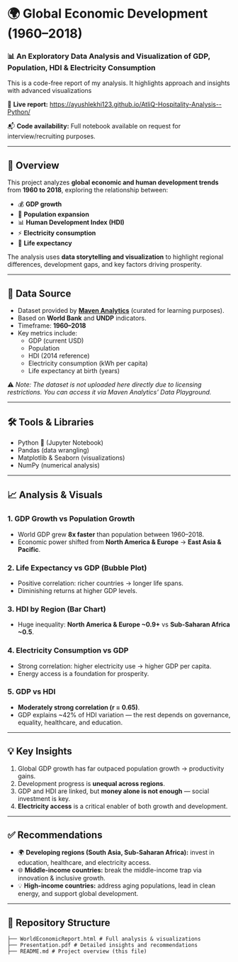 # 🌍 Global Economic Development (1960–2018)  

### 📊 An Exploratory Data Analysis and Visualization of GDP, Population, HDI & Electricity Consumption  

This is a code-free report of my analysis. It highlights approach and insights with advanced visualizations

🔗 **Live report:** https://ayushlekhi123.github.io/AtliQ-Hospitality-Analysis--Python/

📬 **Code availability:** Full notebook available on request for interview/recruiting purposes.

---

## 🔎 Overview  
This project analyzes **global economic and human development trends** from **1960 to 2018**, exploring the relationship between:  
- 💰 **GDP growth**  
- 👥 **Population expansion**  
- 📊 **Human Development Index (HDI)**  
- ⚡ **Electricity consumption**  
- 🏥 **Life expectancy**  

The analysis uses **data storytelling and visualization** to highlight regional differences, development gaps, and key factors driving prosperity.  

---

## 📂 Data Source  
- Dataset provided by **[Maven Analytics](https://www.mavenanalytics.io/data-playground)** (curated for learning purposes).  
- Based on **World Bank** and **UNDP** indicators.  
- Timeframe: **1960–2018**  
- Key metrics include:  
  - GDP (current USD)  
  - Population  
  - HDI (2014 reference)  
  - Electricity consumption (kWh per capita)  
  - Life expectancy at birth (years)  

⚠️ *Note: The dataset is not uploaded here directly due to licensing restrictions. You can access it via Maven Analytics’ Data Playground.*  

---

## 🛠️ Tools & Libraries  
- Python 🐍 (Jupyter Notebook)  
- Pandas (data wrangling)  
- Matplotlib & Seaborn (visualizations)  
- NumPy (numerical analysis)  

---

## 📈 Analysis & Visuals  

### 1. GDP Growth vs Population Growth  
- World GDP grew **8x faster** than population between 1960–2018.  
- Economic power shifted from **North America & Europe** → **East Asia & Pacific**.  

### 2. Life Expectancy vs GDP (Bubble Plot)  
- Positive correlation: richer countries → longer life spans.  
- Diminishing returns at higher GDP levels.  

### 3. HDI by Region (Bar Chart)  
- Huge inequality: **North America & Europe ~0.9+** vs **Sub-Saharan Africa ~0.5**.  

### 4. Electricity Consumption vs GDP  
- Strong correlation: higher electricity use → higher GDP per capita.  
- Energy access is a foundation for prosperity.  

### 5. GDP vs HDI  
- **Moderately strong correlation (r = 0.65)**.  
- GDP explains ~42% of HDI variation — the rest depends on governance, equality, healthcare, and education.  

---

## 💡 Key Insights  
1. Global GDP growth has far outpaced population growth → productivity gains.  
2. Development progress is **unequal across regions**.  
3. GDP and HDI are linked, but **money alone is not enough** — social investment is key.  
4. **Electricity access** is a critical enabler of both growth and development.  

---

## ✅ Recommendations  
- 🌍 **Developing regions (South Asia, Sub-Saharan Africa):** invest in education, healthcare, and electricity access.  
- 🌐 **Middle-income countries:** break the middle-income trap via innovation & inclusive growth.  
- 💡 **High-income countries:** address aging populations, lead in clean energy, and support global development.  

---

## 📂 Repository Structure  
```text
├── WorldEconomicReport.html # Full analysis & visualizations
├── Presentation.pdf # Detailed insights and recommendations
├── README.md # Project overview (this file)
